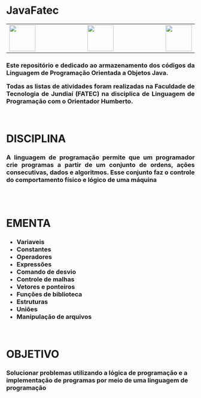 # JavaFatec

<div class="box">

<table>
    <tr>
  <td width="400" align="left"> <img src="http://www.fatecjd.edu.br/pec/images/fatec-logo-completo.png" height="70"> </td>
  <td width="300" align="center"> <img src="https://bkpsitecpsnew.blob.core.windows.net/uploadsitecps/sites/1/2022/10/centro-paula-souza-logo.svg" height="70"> </td>
  <td width="400" align="right"> <img src="https://logodownload.org/wp-content/uploads/2015/12/governo-do-estado-de-sao-paulo-sp-logo.png" height="70"> </td>
    </tr>
</table> 
    
<h3 align="justify"> Este repositório e dedicado ao armazenamento dos códigos da Linguagem de Programação Orientada a Objetos Java.

Todas as listas de atividades foram realizadas na Faculdade de Tecnologia de Jundiaí (FATEC) na disciplica de Linguagem de Programação com o Orientador Humberto. </h4>


<br>
<h1>DISCIPLINA</h1>
    
<h3 align="justify">
A linguagem de programação permite que um programador crie programas a partir de um conjunto de ordens, ações consecutivas, dados e algoritmos. Esse conjunto faz o controle do comportamento físico e lógico de uma máquina
</h3>
<br>
    
<br>
<h1>EMENTA</h1> 

 
 <h3> 
     
- Variaveis
- Constantes
- Operadores
- Expressões
- Comando de desvio
- Controle de malhas
- Vetores e ponteiros 
- Funções de biblioteca 
- Estruturas
- Uniões 
- Manipulação de arquivos
     
</h3>
    
    
<br>

<h1 align="justify">OBJETIVO</h1>
<h3>Solucionar problemas utilizando a lógica de programação e a implementação de programas por meio de uma linguagem de programação</h3>
    
</div>


